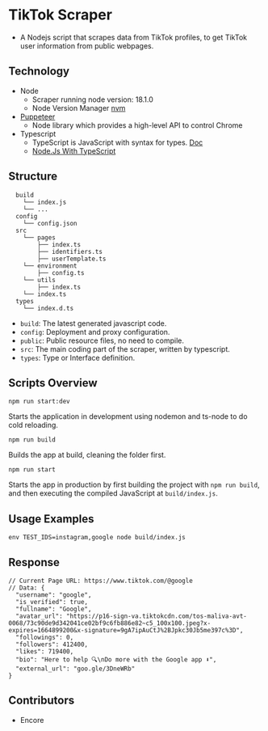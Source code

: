 # TikTok Scraper

- A Nodejs script that scrapes data from TikTok profiles, to get TikTok user information from public webpages.

## Technology

- Node
  - Scraper running node version: 18.1.0
  - Node Version Manager [nvm](https://github.com/nvm-sh/nvm#installing-and-updating)
- [Puppeteer](https://pptr.dev/)
  - Node library which provides a high-level API to control Chrome
- Typescript
  - TypeScript is JavaScript with syntax for types. [Doc](https://www.typescriptlang.org/)
  - [Node.Js With TypeScript](https://nodejs.dev/en/learn/nodejs-with-typescript/)

## Structure

```
  build
    └── index.js
    └── ...
  config
    └── config.json
  src
    └── pages
        ├── index.ts
        ├── identifiers.ts
        ├── userTemplate.ts
    └── environment
        ├── config.ts
    └── utils
        ├── index.ts
    └── index.ts
  types
    └── index.d.ts
```

- `build`: The latest generated javascript code.
- `config`: Deployment and proxy configuration.
- `public`: Public resource files, no need to compile.
- `src`: The main coding part of the scraper, written by typescript.
- `types`: Type or Interface definition.

## Scripts Overview

```NodeJS
npm run start:dev
```

Starts the application in development using nodemon and ts-node to do cold reloading.

```NodeJS
npm run build
```

Builds the app at build, cleaning the folder first.

```NodeJS
npm run start
```

Starts the app in production by first building the project with `npm run build`, and then executing the compiled JavaScript at `build/index.js`.

## Usage Examples

```NodeJS
env TEST_IDS=instagram,google node build/index.js
```

## Response

```NodeJS
// Current Page URL: https://www.tiktok.com/@google
// Data: {
  "username": "google",
  "is_verified": true,
  "fullname": "Google",
  "avatar_url": "https://p16-sign-va.tiktokcdn.com/tos-maliva-avt-0068/73c90de9d342041ce02bf9c6fb886e82~c5_100x100.jpeg?x-expires=1664899200&x-signature=9gA7ipAuCtJ%2BJpkc30Jb5me397c%3D",
  "followings": 0,
  "followers": 412400,
  "likes": 719400,
  "bio": "Here to help 🔍\nDo more with the Google app ⬇️",
  "external_url": "goo.gle/3DneWRb"
}
```

## Contributors

- Encore